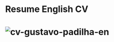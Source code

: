 <h1> Resume English CV <h1> 
  
![cv-gustavo-padilha-en](https://github.com/gugapadilha/cv-atualizado/assets/79876042/acbbd374-3c8b-43da-b7c2-80ff946ecf9b)
